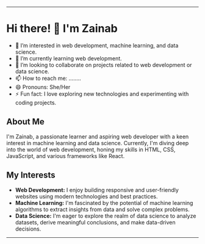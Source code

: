 

---

# Hi there! 👋 I'm Zainab

- 👀 I’m interested in web development, machine learning, and data science.
- 🌱 I’m currently learning web development.
- 💞️ I’m looking to collaborate on projects related to web development or data science.
- 📫 How to reach me: ........
- 😄 Pronouns: She/Her
- ⚡ Fun fact: I love exploring new technologies and experimenting with coding projects.

## About Me

I'm Zainab, a passionate learner and aspiring web developer with a keen interest in machine learning and data science. Currently, I'm diving deep into the world of web development, honing my skills in HTML, CSS, JavaScript, and various frameworks like React.

## My Interests

- **Web Development:** I enjoy building responsive and user-friendly websites using modern technologies and best practices.
- **Machine Learning:** I'm fascinated by the potential of machine learning algorithms to extract insights from data and solve complex problems.
- **Data Science:** I'm eager to explore the realm of data science to analyze datasets, derive meaningful conclusions, and make data-driven decisions.



---



<!---
zainab2k/zainab2k is a ✨ special ✨ repository because its `README.md` (this file) appears on your GitHub profile.
You can click the Preview link to take a look at your changes.
--->
